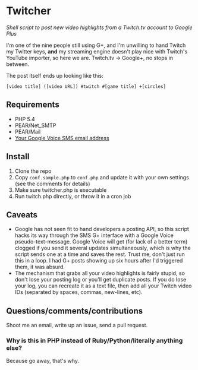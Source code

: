 # Twitcher

*Shell script to post new video highlights from a Twitch.tv account to Google Plus*

I'm one of the nine people still using G+, and I'm unwilling to hand Twitch my Twitter keys, **and** my streaming engine doesn't play nice with Twitch's YouTube importer, so here we are. Twitch.tv → Google+, no stops in between.

The post itself ends up looking like this:

    [video title] ([video URL]) #twitch #[game title] +[circles]

## Requirements

- PHP 5.4
- PEAR/Net_SMTP
- PEAR/Mail
- [Your Google Voice SMS email address][1]

## Install

1. Clone the repo
2. Copy `conf.sample.php` to `conf.php` and update it with your own settings (see the comments for details)
3. Make sure twitcher.php is executable
4. Run twitch.php directly, or throw it in a cron job

## Caveats

- Google has not seen fit to hand developers a posting API, so this script hacks its way through the SMS G+ interface with a Google Voice pseudo-text-message. Google Voice will get (for lack of a better term) clogged if you send it several updates simultaneously, which is why the script sends one at a time and saves the rest. Trust me, don't just run this in a loop. I had G+ posts showing up six hours after I'd triggered them, it was absurd.
- The mechanism that grabs all your video highlights is fairly stupid, so don't lose your posting log or you'll get duplicate posts. If you do lose your log, you can recreate it as a text file, then add all your Twitch video IDs (separated by spaces, commas, new-lines, etc).

## Questions/comments/contributions

Shoot me an email, write up an issue, send a pull request.

### Why is this in PHP instead of Ruby/Python/literally anything else?

Because go away, that's why.

[1]: http://bamajr.com/2013/02/16/posting-to-google-plus-via-email/